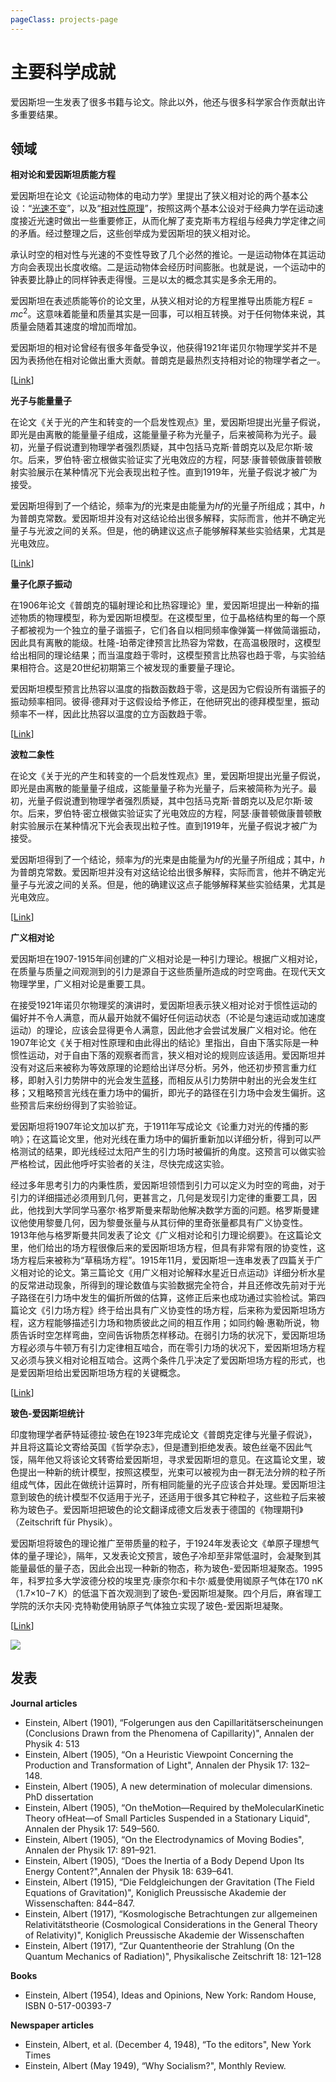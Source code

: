```yaml
---
pageClass: projects-page
---
```


# 主要科学成就

爱因斯坦一生发表了很多书籍与论文。除此以外，他还与很多科学家合作贡献出许多重要结果。

## 领域

<ProjectCard image="/projects/World_line.svg">

  **相对论和爱因斯坦质能方程**

爱因斯坦在论文《论运动物体的电动力学》里提出了狭义相对论的两个基本公设：“[光速不变](https://zh.wikipedia.org/wiki/光速不变原理)”，以及“[相对性原理](https://zh.wikipedia.org/wiki/相對性原理)”，按照这两个基本公设对于经典力学在运动速度接近光速时做出一些重要修正，从而化解了麦克斯韦方程组与经典力学定律之间的矛盾。经过整理之后，这些创举成为爱因斯坦的狭义相对论。

承认时空的相对性与光速的不变性导致了几个必然的推论。一是运动物体在其运动方向会表现出长度收缩。二是运动物体会经历时间膨胀。也就是说，一个运动中的钟表要比静止的同样钟表走得慢。三是以太的概念其实是多余无用的。

爱因斯坦在表述质能等价的论文里，从狭义相对论的方程里推导出质能方程$E = mc^2$。这意味着能量和质量其实是一回事，可以相互转换。对于任何物体来说，其质量会随着其速度的增加而增加。

爱因斯坦的相对论曾经有很多年备受争议，他获得1921年诺贝尔物理学奖并不是因为表扬他在相对论做出重大贡献。普朗克是最热烈支持相对论的物理学者之一。

[[Link](https://zh.wikipedia.org/wiki/%E7%8B%B9%E7%BE%A9%E7%9B%B8%E5%B0%8D%E8%AB%96)]

</ProjectCard>

<ProjectCard image="/projects/Photoelectric_effect.svg">

**光子与能量量子**

在论文《关于光的产生和转变的一个启发性观点》里，爱因斯坦提出光量子假说，即光是由离散的能量量子组成，这能量量子称为光量子，后来被简称为光子。最初，光量子假说遭到物理学者强烈质疑，其中包括马克斯·普朗克以及尼尔斯·玻尔。后来，罗伯特·密立根做实验证实了光电效应的方程，阿瑟·康普顿做康普顿散射实验展示在某种情况下光会表现出粒子性。直到1919年，光量子假说才被广为接受。

爱因斯坦得到了一个结论，频率为$f$的光束是由能量为$hf$的光量子所组成；其中，$h$为普朗克常数。爱因斯坦并没有对这结论给出很多解释，实际而言，他并不确定光量子与光波之间的关系。但是，他的确建议这点子能够解释某些实验结果，尤其是光电效应。

[[Link](https://zh.wikipedia.org/wiki/光電效應)]

</ProjectCard>

<ProjectCard image="/projects/DebyeVSEinstein.jpg">

**量子化原子振动**

在1906年论文《普朗克的辐射理论和比热容理论》里，爱因斯坦提出一种新的描述物质的物理模型，称为爱因斯坦模型。在这模型里，位于晶格结构里的每一个原子都被视为一个独立的量子谐振子，它们各自以相同频率像弹簧一样做简谐振动，因此具有离散的能级。杜隆-珀蒂定律预言比热容为常数，在高温极限时，这模型给出相同的理论结果；而当温度趋于零时，这模型预言比热容也趋于零，与实验结果相符合。这是20世纪初期第三个被发现的重要量子理论。

爱因斯坦模型预言比热容以温度的指数函数趋于零，这是因为它假设所有谐振子的振动频率相同。彼得·德拜对于这假设给予修正，在他研究出的德拜模型里，振动频率不一样，因此比热容以温度的立方函数趋于零。

[[Link](https://zh.wikipedia.org/wiki/%E6%84%9B%E5%9B%A0%E6%96%AF%E5%9D%A6%E6%A8%A1%E5%9E%8B)]

</ProjectCard>

<ProjectCard image="/projects/Dualite.jpg">

**波粒二象性**

在论文《关于光的产生和转变的一个启发性观点》里，爱因斯坦提出光量子假说，即光是由离散的能量量子组成，这能量量子称为光量子，后来被简称为光子。最初，光量子假说遭到物理学者强烈质疑，其中包括马克斯·普朗克以及尼尔斯·玻尔。后来，罗伯特·密立根做实验证实了光电效应的方程，阿瑟·康普顿做康普顿散射实验展示在某种情况下光会表现出粒子性。直到1919年，光量子假说才被广为接受。

爱因斯坦得到了一个结论，频率为$f$的光束是由能量为$hf$的光量子所组成；其中，$h$为普朗克常数。爱因斯坦并没有对这结论给出很多解释，实际而言，他并不确定光量子与光波之间的关系。但是，他的确建议这点子能够解释某些实验结果，尤其是光电效应。

  [[Link](https://zh.wikipedia.org/wiki/%E6%B3%A2%E7%B2%92%E4%BA%8C%E8%B1%A1%E6%80%A7)]

</ProjectCard>

<ProjectCard image="/projects/Black_Hole_Milkyway.jpg">

**广义相对论**

爱因斯坦在1907-1915年间创建的广义相对论是一种引力理论。根据广义相对论，在质量与质量之间观测到的引力是源自于这些质量所造成的时空弯曲。在现代天文物理学里，广义相对论是重要工具。

在接受1921年诺贝尔物理奖的演讲时，爱因斯坦表示狭义相对论对于惯性运动的偏好并不令人满意，而从最开始就不偏好任何运动状态（不论是匀速运动或加速度运动）的理论，应该会显得更令人满意，因此他才会尝试发展广义相对论。他在1907年论文《关于相对性原理和由此得出的结论》里指出，自由下落实际是一种惯性运动，对于自由下落的观察者而言，狭义相对论的规则应该适用。爱因斯坦并没有对这后来被称为等效原理的论题给出详尽分析。另外，他还初步预言重力红移，即射入引力势阱中的光会发生[蓝移](https://zh.wikipedia.org/wiki/藍移)，而相反从引力势阱中射出的光会发生红移；又粗略预言光线在重力场中的偏折，即光子的路径在引力场中会发生偏折。这些预言后来纷纷得到了实验验证。

爱因斯坦将1907年论文加以扩充，于1911年写成论文《论重力对光的传播的影响》；在这篇论文里，他对光线在重力场中的偏折重新加以详细分析，得到可以严格测试的结果，即光线经过太阳产生的引力场时被偏折的角度。这预言可以做实验严格检试，因此他呼吁实验者的关注，尽快完成这实验。

经过多年思考引力的内秉性质，爱因斯坦领悟到引力可以定义为时空的弯曲，对于引力的详细描述必须用到几何，更甚言之，几何是发现引力定律的重要工具，因此，他找到大学同学马塞尔·格罗斯曼来帮助他解决数学方面的问题。格罗斯曼建议他使用黎曼几何，因为黎曼张量与从其衍伸的里奇张量都具有广义协变性。1913年他与格罗斯曼共同发表了论文《广义相对论和引力理论纲要》。在这篇论文里，他们给出的场方程很像后来的爱因斯坦场方程，但具有非常有限的协变性，这场方程后来被称为“草稿场方程”。1915年11月，爱因斯坦一连串发表了四篇关于广义相对论的论文。第三篇论文《用广义相对论解释水星近日点运动》详细分析水星的反常进动现象，所得到的理论数值与实验数据完全符合，并且还修改先前对于光子路径在引力场中发生的偏折所做的估算，这修正后来也成功通过实验检试。第四篇论文《引力场方程》终于给出具有广义协变性的场方程，后来称为爱因斯坦场方程，这方程能够描述引力场和物质彼此之间的相互作用；如同约翰·惠勒所说，物质告诉时空怎样弯曲，空间告诉物质怎样移动。在弱引力场的状况下，爱因斯坦场方程必须与牛顿万有引力定律相互啮合，而在零引力场的状况下，爱因斯坦场方程又必须与狭义相对论相互啮合。这两个条件几乎决定了爱因斯坦场方程的形式，也是爱因斯坦给出爱因斯坦场方程的关键概念。

[[Link](https://zh.wikipedia.org/wiki/%E5%BB%A3%E7%BE%A9%E7%9B%B8%E5%B0%8D%E8%AB%96)]

</ProjectCard>

<ProjectCard image="/projects/Photoelectric_effect.svg">

**玻色-爱因斯坦统计**

印度物理学者萨特延德拉·玻色在1923年完成论文《普朗克定律与光量子假说》，并且将这篇论文寄给英国《哲学杂志》，但是遭到拒绝发表。玻色丝毫不因此气馁，隔年他又将该论文转寄给爱因斯坦，寻求爱因斯坦的意见。在这篇论文里，玻色提出一种新的统计模型，按照这模型，光束可以被视为由一群无法分辨的粒子所组成气体，因此在做统计运算时，所有相同能量的光子应该合并处理。爱因斯坦注意到玻色的统计模型不仅适用于光子，还适用于很多其它种粒子，这些粒子后来被称为玻色子。爱因斯坦把玻色的论文翻译成德文后发表于德国的《物理期刊》（Zeitschrift für Physik）。

爱因斯坦将玻色的理论推广至带质量的粒子，于1924年发表论文《单原子理想气体的量子理论》，隔年，又发表论文预言，玻色子冷却至非常低温时，会凝聚到其能量最低的量子态，因此会出现一种新的物态，称为玻色-爱因斯坦凝聚态。1995年，科罗拉多大学波德分校的埃里克·康奈尔和卡尔·威曼使用铷原子气体在170 nK（1.7×10−7 K）的低温下首次观测到了玻色-爱因斯坦凝聚。四个月后，麻省理工学院的沃尔夫冈·克特勒使用钠原子气体独立实现了玻色-爱因斯坦凝聚。

[[Link](https://zh.wikipedia.org/wiki/%E7%8E%BB%E8%89%B2-%E7%88%B1%E5%9B%A0%E6%96%AF%E5%9D%A6%E5%87%9D%E8%81%9A)]

</ProjectCard>

![](/projects/Solvay_conference_1927.jpg)

## 发表

<ProjectCard>

**Journal articles**

- Einstein, Albert (1901), “Folgerungen aus den Capillaritätserscheinungen (Conclusions Drawn from the Phenomena of Capillarity)", Annalen der Physik 4: 513
- Einstein, Albert (1905), “On a Heuristic Viewpoint Concerning the Production and Transformation of Light", Annalen der Physik 17: 132–148.
- Einstein, Albert (1905), A new determination of molecular dimensions. PhD dissertation
- Einstein, Albert (1905), “On theMotion—Required by theMolecularKinetic Theory ofHeat—of Small Particles Suspended in a Stationary Liquid", Annalen der Physik 17: 549–560.
- Einstein, Albert (1905), “On the Electrodynamics of Moving Bodies", Annalen der Physik 17: 891–921.
- Einstein, Albert (1905), “Does the Inertia of a Body Depend Upon Its Energy Content?",Annalen der Physik 18: 639–641.
- Einstein, Albert (1915), “Die Feldgleichungen der Gravitation (The Field Equations of Gravitation)", Koniglich Preussische Akademie der Wissenschaften: 844–847.
- Einstein, Albert (1917), “Kosmologische Betrachtungen zur allgemeinen Relativitätstheorie (Cosmological Considerations in the General Theory of Relativity)", Koniglich Preussische Akademie der Wissenschaften
- Einstein, Albert (1917), “Zur Quantentheorie der Strahlung (On the Quantum Mechanics of Radiation)", Physikalische Zeitschrift 18: 121–128

**Books**

- Einstein, Albert (1954), Ideas and Opinions, New York: Random House, ISBN 0-517-00393-7

**Newspaper articles**

- Einstein, Albert, et al. (December 4, 1948), “To the editors", New York Times
- Einstein, Albert (May 1949), “Why Socialism?", Monthly Review.

</ProjectCard>

<style lang="stylus">

.projects-page
  background-color #fafbfc

</style>